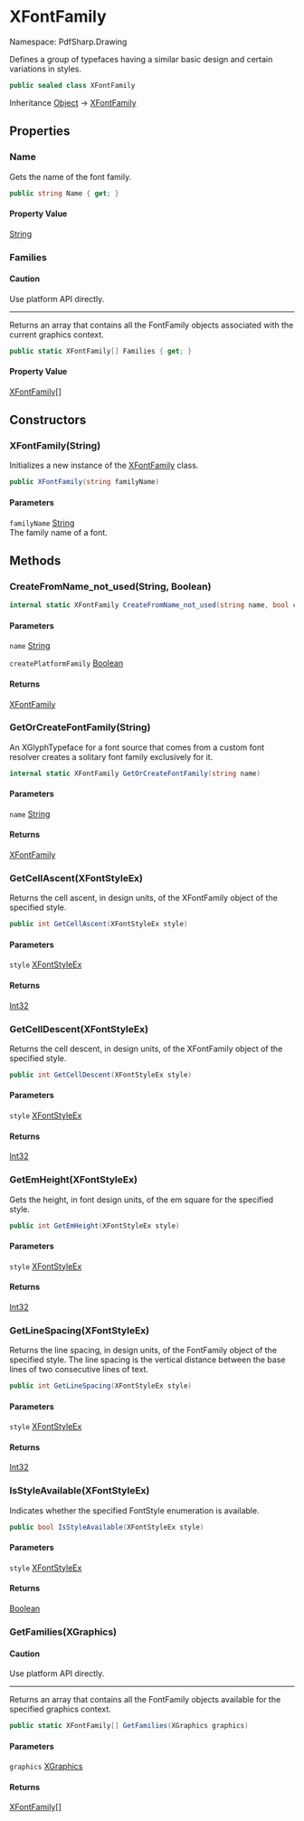 # XFontFamily

Namespace: PdfSharp.Drawing

Defines a group of typefaces having a similar basic design and certain variations in styles.

```csharp
public sealed class XFontFamily
```

Inheritance [Object](https://docs.microsoft.com/en-us/dotnet/api/system.object) → [XFontFamily](./pdfsharp.drawing.xfontfamily)

## Properties

### **Name**

Gets the name of the font family.

```csharp
public string Name { get; }
```

#### Property Value

[String](https://docs.microsoft.com/en-us/dotnet/api/system.string)<br>

### **Families**

#### Caution

Use platform API directly.

---

Returns an array that contains all the FontFamily objects associated with the current graphics context.

```csharp
public static XFontFamily[] Families { get; }
```

#### Property Value

[XFontFamily[]](./pdfsharp.drawing.xfontfamily)<br>

## Constructors

### **XFontFamily(String)**

Initializes a new instance of the [XFontFamily](./pdfsharp.drawing.xfontfamily) class.

```csharp
public XFontFamily(string familyName)
```

#### Parameters

`familyName` [String](https://docs.microsoft.com/en-us/dotnet/api/system.string)<br>
The family name of a font.

## Methods

### **CreateFromName_not_used(String, Boolean)**

```csharp
internal static XFontFamily CreateFromName_not_used(string name, bool createPlatformFamily)
```

#### Parameters

`name` [String](https://docs.microsoft.com/en-us/dotnet/api/system.string)<br>

`createPlatformFamily` [Boolean](https://docs.microsoft.com/en-us/dotnet/api/system.boolean)<br>

#### Returns

[XFontFamily](./pdfsharp.drawing.xfontfamily)<br>

### **GetOrCreateFontFamily(String)**

An XGlyphTypeface for a font source that comes from a custom font resolver
 creates a solitary font family exclusively for it.

```csharp
internal static XFontFamily GetOrCreateFontFamily(string name)
```

#### Parameters

`name` [String](https://docs.microsoft.com/en-us/dotnet/api/system.string)<br>

#### Returns

[XFontFamily](./pdfsharp.drawing.xfontfamily)<br>

### **GetCellAscent(XFontStyleEx)**

Returns the cell ascent, in design units, of the XFontFamily object of the specified style.

```csharp
public int GetCellAscent(XFontStyleEx style)
```

#### Parameters

`style` [XFontStyleEx](./pdfsharp.drawing.xfontstyleex)<br>

#### Returns

[Int32](https://docs.microsoft.com/en-us/dotnet/api/system.int32)<br>

### **GetCellDescent(XFontStyleEx)**

Returns the cell descent, in design units, of the XFontFamily object of the specified style.

```csharp
public int GetCellDescent(XFontStyleEx style)
```

#### Parameters

`style` [XFontStyleEx](./pdfsharp.drawing.xfontstyleex)<br>

#### Returns

[Int32](https://docs.microsoft.com/en-us/dotnet/api/system.int32)<br>

### **GetEmHeight(XFontStyleEx)**

Gets the height, in font design units, of the em square for the specified style.

```csharp
public int GetEmHeight(XFontStyleEx style)
```

#### Parameters

`style` [XFontStyleEx](./pdfsharp.drawing.xfontstyleex)<br>

#### Returns

[Int32](https://docs.microsoft.com/en-us/dotnet/api/system.int32)<br>

### **GetLineSpacing(XFontStyleEx)**

Returns the line spacing, in design units, of the FontFamily object of the specified style.
 The line spacing is the vertical distance between the base lines of two consecutive lines of text.

```csharp
public int GetLineSpacing(XFontStyleEx style)
```

#### Parameters

`style` [XFontStyleEx](./pdfsharp.drawing.xfontstyleex)<br>

#### Returns

[Int32](https://docs.microsoft.com/en-us/dotnet/api/system.int32)<br>

### **IsStyleAvailable(XFontStyleEx)**

Indicates whether the specified FontStyle enumeration is available.

```csharp
public bool IsStyleAvailable(XFontStyleEx style)
```

#### Parameters

`style` [XFontStyleEx](./pdfsharp.drawing.xfontstyleex)<br>

#### Returns

[Boolean](https://docs.microsoft.com/en-us/dotnet/api/system.boolean)<br>

### **GetFamilies(XGraphics)**

#### Caution

Use platform API directly.

---

Returns an array that contains all the FontFamily objects available for the specified 
 graphics context.

```csharp
public static XFontFamily[] GetFamilies(XGraphics graphics)
```

#### Parameters

`graphics` [XGraphics](./pdfsharp.drawing.xgraphics)<br>

#### Returns

[XFontFamily[]](./pdfsharp.drawing.xfontfamily)<br>
